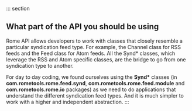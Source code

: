 ::: section
## What part of the API you should be using

Rome API allows developers to work with classes that closely resemble a
particular syndication feed type. For example, the Channel class for RSS
feeds and the Feed class for Atom feeds. All the Synd\* classes, which
leverage the RSS and Atom specific classes, are the bridge to go from
one syndication type to another.

For day to day coding, we found ourselves using the **Synd\*** classes
(in **com.rometools.rome.feed.synd**, **com.rometools.rome.feed.module**
and **com.rometools.rome.io** packages) as we need to do applications
that understand the different syndication feed types. And it is much
simpler to work with a higher and independent abstraction.
:::
